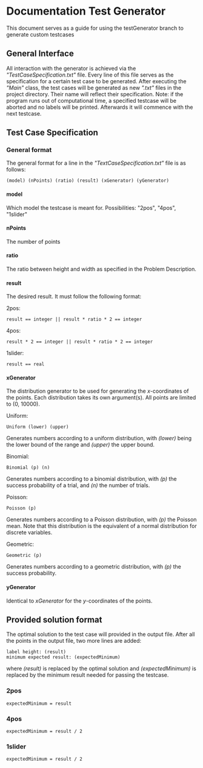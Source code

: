 # Documentation Test Generator
This document serves as a guide for using the testGenerator branch to generate custom testcases
## General Interface
All interaction with the generator is achieved via the *"TestCaseSpecification.txt"* file.
Every line of this file serves as the specification for a certain test case to be generated.
After executing the *"Main"* class, the test cases will be generated as new *".txt"* files in the project directory.
Their name will reflect their specification. Note: if the program runs out of computational time, a specified testcase
will be aborted and no labels will be printed. Afterwards it will commence with the next testcase.

## Test Case Specification
### General format
The general format for a line in the *"TextCaseSpecification.txt"* file is as follows:
```
(model) (nPoints) (ratio) (result) (xGenerator) (yGenerator)
``` 
#### model
Which model the testcase is meant for. Possibilities: "2pos", "4pos", "1slider"

#### nPoints
The number of points

#### ratio
The ratio between height and width as specified in the Problem Description.

#### result
The desired result. It must follow the following format:

2pos: 
```
result == integer || result * ratio * 2 == integer
```
4pos:
```
result * 2 == integer || result * ratio * 2 == integer
```
1slider:
```
result == real
```

#### xGenerator
The distribution generator to be used for generating the *x*-coordinates of the points.
Each distribution takes its own argument(s). 
All points are limited to (0, 10000).

Uniform:
```
Uniform (lower) (upper)
```
Generates numbers according to a uniform distribution, with *(lower)* being the lower bound of the range and *(upper)* the upper bound.


Binomial:
```
Binomial (p) (n)
```
Generates numbers according to a binomial distribution, with *(p)* the success probability of a trial, and *(n)* the number of trials.

Poisson:
```
Poisson (p)
```
Generates numbers according to a Poisson distribution, with *(p)* the Poisson mean. Note that this distribution is the equivalent of a normal distribution for discrete variables.

Geometric:
```
Geometric (p)
```
Generates numbers according to a geometric distribution, with *(p)* the success probability.

#### yGenerator
Identical to *xGenerator* for the *y*-coordinates of the points.

## Provided solution format
The optimal solution to the test case will provided in the output file. After all the points in the output file,
two more lines are added:

```
label height: (result)
minimum expected result: (expectedMinimum) 
```
where *(result)* is replaced by the optimal solution and *(expectedMinimum)* is replaced by the minimum result needed for passing the testcase.

### 2pos
```
expectedMinimum = result
```
### 4pos
```
expectedMinimum = result / 2
```
### 1slider
```
expectedMinimum = result / 2
```    

